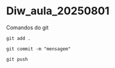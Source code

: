 # Diw_aula_20250801

Comandos do git

```
git add .

```

```
git commit -m "mensagem"
```

```
git push
```
